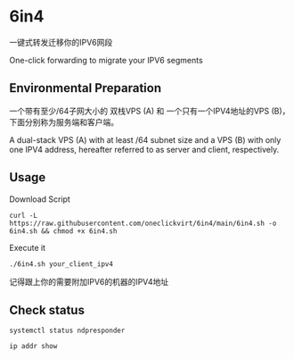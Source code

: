 # 6in4

一键式转发迁移你的IPV6网段

One-click forwarding to migrate your IPV6 segments

## Environmental Preparation

一个带有至少/64子网大小的 双栈VPS (A) 和 一个只有一个IPV4地址的VPS (B)，下面分别称为服务端和客户端。

A dual-stack VPS (A) with at least /64 subnet size and a VPS (B) with only one IPV4 address, hereafter referred to as server and client, respectively.

## Usage

Download Script

```
curl -L https://raw.githubusercontent.com/oneclickvirt/6in4/main/6in4.sh -o 6in4.sh && chmod +x 6in4.sh
```

Execute it

```
./6in4.sh your_client_ipv4
```

记得跟上你的需要附加IPV6的机器的IPV4地址

## Check status

```
systemctl status ndpresponder
```

```
ip addr show
```
